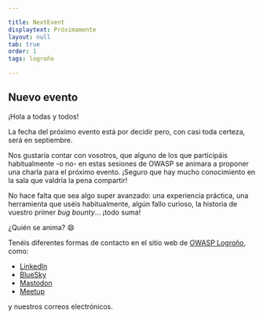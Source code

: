 ```yaml
---

title: NextEvent
displaytext: Próximamente
layout: null
tab: true
order: 1
tags: logroño

---
```


## Nuevo evento

¡Hola a todas y todos!

La fecha del próximo evento está por decidir pero, con casi toda certeza, será en septiembre.

Nos gustaría contar con vosotros, que alguno de los que participáis habitualmente -o no- en estas sesiones de OWASP se animara a proponer una charla para el próximo evento. ¡Seguro que hay mucho conocimiento en la sala que valdría la pena compartir!

No hace falta que sea algo super avanzado: una experiencia práctica, una herramienta que uséis habitualmente, algún fallo curioso, la historia de vuestro primer *bug bounty*... ¡todo suma!

¿Quién se anima? 😄

Tenéis diferentes formas de contacto en el sitio web de [OWASP Logroño](https://owasp.org/www-chapter-logrono/), como:


* [LinkedIn](https://www.linkedin.com/company/owasp-logrono)
* [BlueSky](https://bsky.app/profile/owasp-lo.bsky.social)
* [Mastodon](https://infosec.exchange/@owasp_lo)
* [Meetup](https://www.meetup.com/owasp-logrono-chapter/)


y nuestros correos electrónicos.